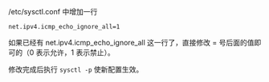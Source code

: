 /etc/sysctl.conf 中增加一行

```shell
net.ipv4.icmp_echo_ignore_all=1
```

如果已经有 net.ipv4.icmp_echo_ignore_all 这一行了，直接修改 = 号后面的值即可的（0 表示允许，1 表示禁止）。

修改完成后执行 `sysctl -p` 使新配置生效。
